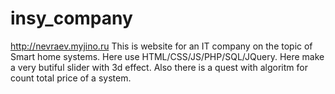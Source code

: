 # insy_company
http://nevraev.myjino.ru
This is website for an IT company on the topic of Smart home systems.
Here use HTML/CSS/JS/PHP/SQL/JQuery.
Here make a very butiful slider with 3d effect.
Also there is a quest with algoritm for count total price of a system.
